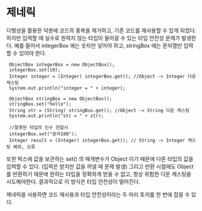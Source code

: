 # 제네릭
다형성을 활용한 덕분에 코드의 중복을 제거하고, 기존 코드를 재사용할 수 있게 되었다. 하지만 입력할 때 실수로 원하지 않는 타입이 들어갈 수 있는 타입 안전성 문제가 발생한다. 예를 들어서 integerBox 에는 숫자만 넣어야 하고,
stringBox 에는 문자열만 입력할 수 있어야 한다. 

```
 ObjectBox integerBox = new ObjectBox();
 integerBox.set(10);
 Integer integer = (Integer) integerBox.get(); //Object -> Integer 다운 캐스팅
 System.out.println("integer = " + integer);

 ObjectBox stringBox = new ObjectBox();
 stringBox.set("hello");
 String str = (String) stringBox.get(); //Object -> String 다운 캐스팅
 System.out.println("str = " + str);

 //잘못된 타입의 인수 전달시
 integerBox.set("문자100");
 Integer result = (Integer) integerBox.get(); // String -> Integer 캐스팅 예외, 오류
```
또한 박스에 값을 보관하는 set() 의 매개변수가 Object 이기 때문에 다른 타입의 값을 입력할 수 있다. (입력은 받지만 값을 꺼낼 때 문제 발생) 그리고 반환 시점에도 Object 를 반환하기 때문에 원하는 타입을 정확하게 받을 수 없고, 항상 위험한 다운 캐스팅을 시도해야한다. 결과적으로 이 방식은 타입 안전성이 떨어진다.

제네릭을 사용하면 코드 재사용과 타입 안전성이라는 두 마리 토끼를 한 번에 잡을 수 있다.


